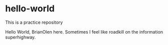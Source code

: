 # hello-world
This is a practice repository

Hello World,
BrianOlen here.  Sometimes I feel like roadkill on the information superhighway.  
